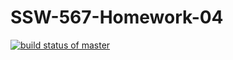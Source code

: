 # SSW-567-Homework-04


[![build status of master](https://travis-ci.org/abdulellah8777/GitHub_fetcher_567.svg?branch=master)](https://travis-ci.org/abdulellah8777/GitHub_fetcher_567)
